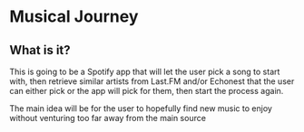 Musical Journey
===

What is it?
---

This is going to be a Spotify app that will let the user pick a song to start with, then
retrieve similar artists from Last.FM and/or Echonest that the user can either pick or the app will
pick for them, then start the process again.

The main idea will be for the user to hopefully find new music to enjoy without venturing too far
away from the main source